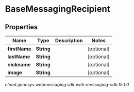 # BaseMessagingRecipient


## Properties

| Name | Type | Description | Notes |
| ------------ | ------------- | ------------- | ------------- |
| **firstName** | **String** |  |  [optional] |
| **lastName** | **String** |  |  [optional] |
| **nickname** | **String** |  |  [optional] |
| **image** | **String** |  |  [optional] |




_cloud.genesys.webmessaging.sdk:web-messaging-sdk:15.1.0_
